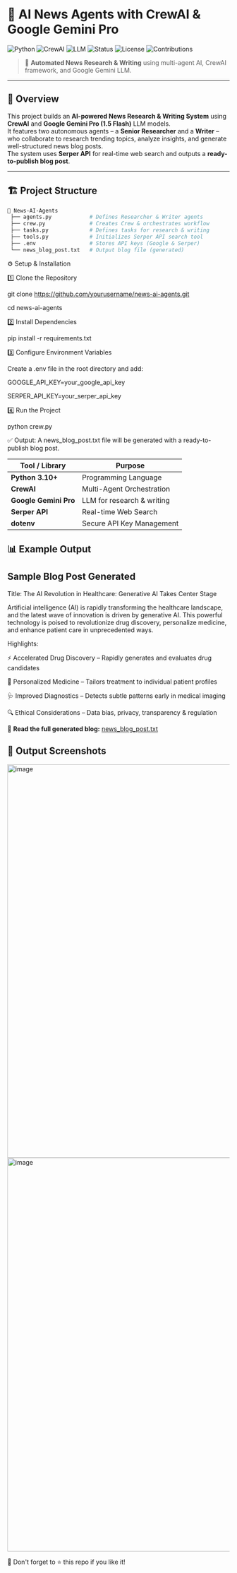 # 📰 AI News Agents with CrewAI & Google Gemini Pro

![Python](https://img.shields.io/badge/Python-3.10+-blue.svg?logo=python)
![CrewAI](https://img.shields.io/badge/Framework-CrewAI-orange)
![LLM](https://img.shields.io/badge/Model-Google%20Gemini%20Pro%201.5-green)
![Status](https://img.shields.io/badge/Status-Active-success)
![License](https://img.shields.io/badge/License-MIT-yellow)
![Contributions](https://img.shields.io/badge/Contributions-Welcome-blueviolet)

> 🚀 **Automated News Research & Writing** using multi-agent AI, CrewAI framework, and Google Gemini LLM.

---

## 📌 Overview
This project builds an **AI-powered News Research & Writing System** using **CrewAI** and **Google Gemini Pro (1.5 Flash)** LLM models.  
It features two autonomous agents – a **Senior Researcher** and a **Writer** – who collaborate to research trending topics, analyze insights, and generate well-structured news blog posts.  
The system uses **Serper API** for real-time web search and outputs a **ready-to-publish blog post**.

---

## 🏗️ Project Structure
```bash
📂 News-AI-Agents
 ├── agents.py            # Defines Researcher & Writer agents
 ├── crew.py              # Creates Crew & orchestrates workflow
 ├── tasks.py             # Defines tasks for research & writing
 ├── tools.py             # Initializes Serper API search tool
 ├── .env                 # Stores API keys (Google & Serper)
 └── news_blog_post.txt   # Output blog file (generated)
```

⚙️ Setup & Installation

1️⃣ Clone the Repository

git clone https://github.com/yourusername/news-ai-agents.git

cd news-ai-agents

2️⃣ Install Dependencies

pip install -r requirements.txt

3️⃣ Configure Environment Variables

Create a .env file in the root directory and add:

GOOGLE_API_KEY=your_google_api_key

SERPER_API_KEY=your_serper_api_key

4️⃣ Run the Project

python crew.py

✅ Output: A news_blog_post.txt file will be generated with a ready-to-publish blog post.

| Tool / Library        | Purpose                    |
| --------------------- | -------------------------- |
| **Python 3.10+**      | Programming Language       |
| **CrewAI**            | Multi-Agent Orchestration  |
| **Google Gemini Pro** | LLM for research & writing |
| **Serper API**        | Real-time Web Search       |
| **dotenv**            | Secure API Key Management  |


## 📊 Example Output
## Sample Blog Post Generated

Title: The AI Revolution in Healthcare: Generative AI Takes Center Stage

Artificial intelligence (AI) is rapidly transforming the healthcare landscape, and the latest wave of innovation is driven by generative AI.
This powerful technology is poised to revolutionize drug discovery, personalize medicine, and enhance patient care in unprecedented ways.

Highlights:

⚡ Accelerated Drug Discovery – Rapidly generates and evaluates drug candidates

🧬 Personalized Medicine – Tailors treatment to individual patient profiles

🩺 Improved Diagnostics – Detects subtle patterns early in medical imaging

🔍 Ethical Considerations – Data bias, privacy, transparency & regulation

📄 **Read the full generated blog:** [news_blog_post.txt](./news_blog_post.txt)


## 📸 Output Screenshots
<img width="1513" height="891" alt="image" src="https://github.com/user-attachments/assets/e4df2bc5-5f1d-4d4b-b5b9-b17301558d8a" /> <img width="1392" height="892" alt="image" src="https://github.com/user-attachments/assets/becc3fd5-f6fc-466b-9dab-acc8dcc7532e" />

🌟 Don't forget to ⭐ this repo if you like it!
